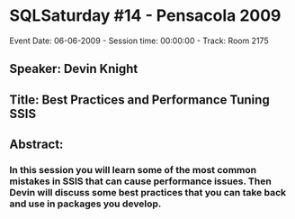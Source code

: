 # SQLSaturday #14 - Pensacola 2009
Event Date: 06-06-2009 - Session time: 00:00:00 - Track: Room 2175
## Speaker: Devin Knight
## Title: Best Practices and Performance Tuning SSIS
## Abstract:
### In this session you will learn some of the most common mistakes in SSIS that can cause performance issues.  Then Devin will discuss some best practices that you can take back and use in packages you develop.
